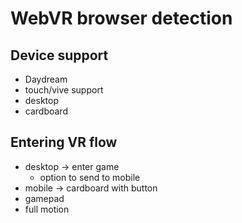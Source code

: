 # WebVR browser detection

## Device support

* Daydream
* touch/vive support
* desktop
* cardboard

## Entering VR flow

* desktop -> enter game
  * option to send to mobile
* mobile -> cardboard with button
* gamepad
* full motion

